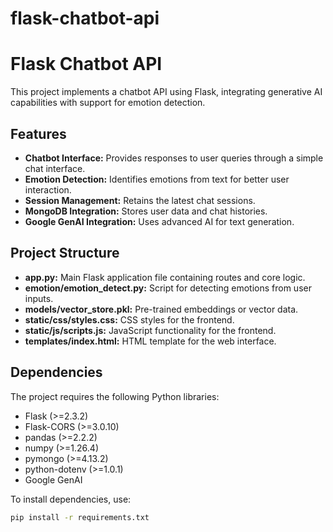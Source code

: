 # flask-chatbot-api

# Flask Chatbot API

This project implements a chatbot API using Flask, integrating generative AI capabilities with support for emotion detection.

## Features

- **Chatbot Interface:** Provides responses to user queries through a simple chat interface.
- **Emotion Detection:** Identifies emotions from text for better user interaction.
- **Session Management:** Retains the latest chat sessions.
- **MongoDB Integration:** Stores user data and chat histories.
- **Google GenAI Integration:** Uses advanced AI for text generation.

## Project Structure

- **app.py:** Main Flask application file containing routes and core logic.
- **emotion/emotion_detect.py:** Script for detecting emotions from user inputs.
- **models/vector_store.pkl:** Pre-trained embeddings or vector data.
- **static/css/styles.css:** CSS styles for the frontend.
- **static/js/scripts.js:** JavaScript functionality for the frontend.
- **templates/index.html:** HTML template for the web interface.

## Dependencies

The project requires the following Python libraries:
- Flask (>=2.3.2)
- Flask-CORS (>=3.0.10)
- pandas (>=2.2.2)
- numpy (>=1.26.4)
- pymongo (>=4.13.2)
- python-dotenv (>=1.0.1)
- Google GenAI

To install dependencies, use:
```bash
pip install -r requirements.txt
